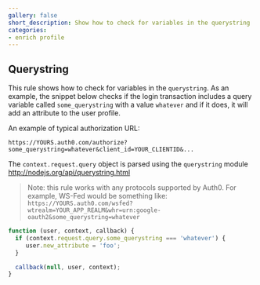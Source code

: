 ```yaml
---
gallery: false
short_description: Show how to check for variables in the querystring
categories:
- enrich profile
---
```

## Querystring

This rule shows how to check for variables in the `querystring`. As an example, the snippet below checks if the login transaction includes a query variable called `some_querystring` with a value `whatever` and if it does, it will add an attribute to the user profile.

An example of typical authorization URL:

`https://YOURS.auth0.com/authorize?some_querystring=whatever&client_id=YOUR_CLIENTID&...`

The `context.request.query` object is parsed using the `querystring` module <http://nodejs.org/api/querystring.html>

> Note: this rule works with any protocols supported by Auth0. For example, WS-Fed would be something like: `https://YOURS.auth0.com/wsfed?wtrealm=YOUR_APP_REALM&whr=urn:google-oauth2&some_querystring=whatever`

```js
function (user, context, callback) {
  if (context.request.query.some_querystring === 'whatever') {
     user.new_attribute = 'foo';
  }

  callback(null, user, context);
}
```
